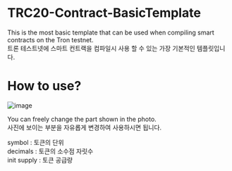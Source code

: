 # TRC20-Contract-BasicTemplate

This is the most basic template that can be used when compiling smart contracts on the Tron testnet.<br/>
트론 테스트넷에 스마트 컨트랙을 컴파일시 사용 할 수 있는 가장 기본적인 템플릿입니다.<br/>

# How to use?<br/>

![image](https://user-images.githubusercontent.com/81288068/147529248-58c35b64-835e-461b-95b4-61487eda6a76.png)

You can freely change the part shown in the photo.<br/>
사진에 보이는 부분을 자유롭게 변경하여 사용하시면 됩니다.<br/>

symbol : 토큰의 단위<br/>
decimals : 토큰의 소수점 자릿수<br/>
init supply : 토큰 공급량<br/>
